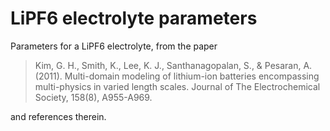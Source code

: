 # LiPF6 electrolyte parameters

Parameters for a LiPF6 electrolyte, from the paper

> Kim, G. H., Smith, K., Lee, K. J., Santhanagopalan, S., & Pesaran, A. (2011). Multi-domain modeling of lithium-ion batteries encompassing multi-physics in varied length scales. Journal of The Electrochemical Society, 158(8), A955-A969.

and references therein.
